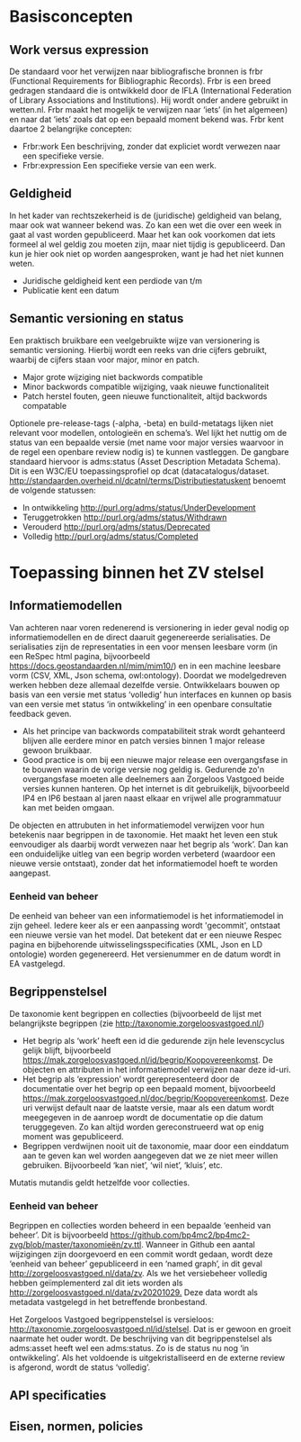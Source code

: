 # Basisconcepten
##	Work versus expression
De standaard voor het verwijzen naar bibliografische bronnen is frbr (Functional Requirements for Bibliographic Records). Frbr is een breed gedragen standaard die is ontwikkeld door de IFLA (International Federation of Library Associations and Institutions). Hij wordt onder andere gebruikt in wetten.nl. Frbr maakt het mogelijk te verwijzen naar ‘iets’ (in het algemeen) en naar dat ‘iets’ zoals dat op een bepaald moment bekend was. Frbr kent daartoe 2 belangrijke concepten:
*	Frbr:work 	Een beschrijving, zonder dat expliciet wordt verwezen naar een specifieke versie.
*	Frbr:expression	Een specifieke versie van een werk.
##	Geldigheid
In het kader van rechtszekerheid is de (juridische) geldigheid van belang, maar ook wat wanneer bekend was. Zo kan een wet die over een week in gaat al vast worden gepubliceerd. Maar het kan ook voorkomen dat iets formeel al wel geldig zou moeten zijn, maar niet tijdig is gepubliceerd. Dan kun je hier ook niet op worden aangesproken, want je had het niet kunnen weten.
*	Juridische geldigheid kent een perdiode van t/m
*	Publicatie kent een datum
##	Semantic versioning en status
Een praktisch bruikbare een veelgebruikte wijze van versionering is semantic versioning. Hierbij wordt een reeks van drie cijfers gebruikt, waarbij de cijfers staan voor major, minor en patch. 
*	Major	grote wijziging niet backwords compatible		
*	Minor	backwords compatible wijziging, vaak nieuwe functionaliteit		
*	Patch	herstel fouten, geen nieuwe functionaliteit, altijd backwords compatable		

Optionele pre-release-tags (-alpha, -beta) en build-metatags lijken niet relevant voor modellen, ontologieën en schema’s. Wel lijkt het nuttig om de status van een bepaalde versie (met name voor major versies waarvoor in de regel een openbare review nodig is) te kunnen vastleggen. De gangbare standaard hiervoor is adms:status (Asset Description Metadata Schema). Dit is een W3C/EU toepassingsprofiel op dcat (datacatalogus/dataset. http://standaarden.overheid.nl/dcatnl/terms/Distributiestatuskent benoemt de volgende statussen:
*	In ontwikkeling	<http://purl.org/adms/status/UnderDevelopment> 
*	Teruggetrokken	<http://purl.org/adms/status/Withdrawn> 
*	Verouderd	<http://purl.org/adms/status/Deprecated> 
*	Volledig	<http://purl.org/adms/status/Completed> 
#	Toepassing binnen het ZV stelsel
##	Informatiemodellen
Van achteren naar voren redenerend is versionering in ieder geval nodig op informatiemodellen en de direct daaruit gegenereerde serialisaties. De serialisaties zijn de representaties in een voor mensen leesbare vorm (in een ReSpec html pagina, bijvoorbeeld <https://docs.geostandaarden.nl/mim/mim10/>) en in een machine leesbare vorm (CSV, XML, Json schema, owl:ontology). Doordat we modelgedreven werken hebben deze allemaal dezelfde versie. Ontwikkelaars bouwen op basis van een versie met status ‘volledig’ hun interfaces en kunnen op basis van een versie met status ‘in ontwikkeling’ in een openbare consultatie feedback geven.

*	Als het principe van backwords compatabiliteit strak wordt gehanteerd blijven alle eerdere minor en patch versies binnen 1 major release gewoon bruikbaar.
*	Good practice is om bij een nieuwe major release een overgangsfase in te bouwen waarin de vorige versie nog geldig is. Gedurende zo'n overgangsfase moeten alle deelnemers aan Zorgeloos Vastgoed beide versies kunnen hanteren. Op het internet is dit gebruikelijk, bijvoorbeeld IP4 en IP6 bestaan al jaren naast elkaar en vrijwel alle programmatuur kan met beiden omgaan.

De objecten en attrubuten in het informatiemodel verwijzen voor hun betekenis naar begrippen in de taxonomie. Het maakt het leven een stuk eenvoudiger als daarbij wordt verwezen naar het begrip als ‘work’. Dan kan een onduidelijke uitleg van een begrip worden verbeterd (waardoor een nieuwe versie ontstaat), zonder dat het informatiemodel hoeft te worden aangepast.
### Eenheid van beheer
De eenheid van beheer van een informatiemodel is het informatiemodel in zijn geheel. Iedere keer als er een aanpassing wordt 'gecommit', ontstaat een nieuwe versie van het model. Dat betekent dat er een nieuwe Respec pagina en bijbehorende uitwisselingsspecificaties (XML, Json en LD ontologie) worden gegenereerd. Het versienummer en de datum wordt in EA vastgelegd. 
##	Begrippenstelsel
De taxonomie kent begrippen en collecties (bijvoorbeeld de lijst met belangrijkste begrippen (zie <http://taxonomie.zorgeloosvastgoed.nl/>)
*	Het begrip als ‘work’ heeft een id die gedurende zijn hele levenscyclus gelijk blijft, bijvoorbeeld <https://mak.zorgeloosvastgoed.nl/id/begrip/Koopovereenkomst>. De objecten en attributen in het informatiemodel verwijzen naar deze id-uri.
*	Het begrip als ‘expression’ wordt gerepresenteerd door de documentatie over het begrip op een bepaald moment, bijvoorbeeld <https://mak.zorgeloosvastgoed.nl/doc/begrip/Koopovereenkomst>. Deze uri verwijst default naar de laatste versie, maar als een datum wordt meegegeven in de aanroep wordt de documentatie op die datum teruggegeven. Zo kan altijd worden gereconstrueerd wat op enig moment was gepubliceerd.
*	Begrippen verdwijnen nooit uit de taxonomie, maar door een einddatum aan te geven kan wel worden aangegeven dat we ze niet meer willen gebruiken. Bijvoorbeeld ‘kan niet’, ‘wil niet’, ‘kluis’, etc.

Mutatis mutandis geldt hetzelfde voor collecties.
### Eenheid van beheer
Begrippen en collecties worden beheerd in een bepaalde ‘eenheid van beheer’. Dit is bijvoorbeeld <https://github.com/bp4mc2/bp4mc2-zvg/blob/master/taxonomieën/zv.ttl>. Wanneer in Github een aantal wijzigingen zijn doorgevoerd en een commit wordt gedaan, wordt deze ‘eenheid van beheer’ gepubliceerd in een ‘named graph’, in dit geval <http://zorgeloosvastgoed.nl/data/zv>. Als we het versiebeheer volledig hebben geïmplementerd zal dit iets worden als <http://zorgeloosvastgoed.nl/data/zv20201029.> Deze data wordt als metadata vastgelegd in het betreffende bronbestand.

Het Zorgeloos Vastgoed begrippenstelsel is versieloos: <http://taxonomie.zorgeloosvastgoed.nl/id/stelsel>. Dat is er gewoon en groeit naarmate het ouder wordt. De beschrijving van dit begrippenstelsel als adms:asset heeft wel een adms:status. Zo is de status nu nog ‘in ontwikkeling’. Als het voldoende is uitgekristalliseerd en de externe review is afgerond, wordt de status ‘volledig’. 
 
##	API specificaties
##	Eisen, normen, policies
